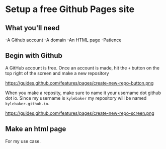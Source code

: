 # Setup a free Github Pages site

## What you'll need

-A Github account
-A domain
-An HTML page
-Patience

## Begin with Github

A GitHub account is free. Once an account is made, hit the `+` button on the top right of the screen and make a new repository

https://guides.github.com/features/pages/create-new-repo-button.png

When you make a reposity, make sure to name it your username dot github dot io. Since my username is `kylebaker` my repository will be named `kylebaker.github.io`.

https://guides.github.com/features/pages/create-new-repo-screen.png

## Make an html page

For my use case. 